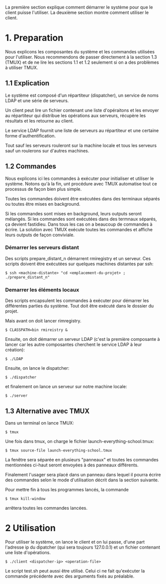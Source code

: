 La première section explique comment démarrer le système pour que le client
puisse l'utiliser.  La deuxième section montre comment utiliser le client.

<H1>1. Preparation</H1>

Nous explicons les composantes du système et les commandes utilisées pour
l'utiliser.  Nous recommendons de passer directement à la section 1.3 (TMUX) et
de ne lire les sections 1.1 et 1.2 seulement si on a des problèmes à utiliser
TMUX.

<H2>1.1 Explication</H2>
Le système est composé d'un répartiteur (dispatcher), un service de noms LDAP et
une série de serveurs.

Un client peut lire un fichier contenant une liste d'opéraitons et les envoyer
au répartiteur qui distribue les opérations aux serveurs, récupère les résultats
et les retourne au client.

Le service LDAP fournit une liste de serveurs au répartiteur et une certaine
forme d'authentification.

Tout sauf les serveurs rouleront sur la machine locale et tous les serveurs sauf
un roulerons sur d'autres machines.

<H2>1.2 Commandes</H2>

Nous explicons ici les commandes à exécuter pour initialiser et utiliser le
système.  Notons qu'à la fin, unt procédure avec TMUX automatise tout ce
processus de façon bien plus simple.

Toutes les commandes doivent être exécutées dans des terminaux séparés ou toutes
être mises en background.

Si les commandes sont mises en background, leurs outputs seront mélangés.  Si
les commandes sont exécutées dans des termnaux séparés, ça devient fastidieu.
Dans tous les cas on a beaucoup de commandes à écrire.  La solution avec TMUX
exécute toutes les commandes et affiche leurs outputs de façon conviviale.

<H3>Démarrer les serveurs distant</H3>

Des scripts prepare_distant_n démarrent rmiregistry et un serveur.  Ces scripts
doivent être exécutées sur quelques machines distantes par ssh:

	$ ssh <machine-distante> "cd <emplacement-du-projet> ; ./prepare_distant_n"

<H3>Demarrer les éléments locaux</H3>

Des scripts encapsulent les commandes à exécuter pour démarrer les différentes
parties du système.  Tout doit être exécuté dans le dossier du projet.

Mais avant on doit lancer rimregistry.

	$ CLASSPATH=bin rmireistry &

Ensuite, on doit démarrer un serveur LDAP (c'est la première composante à lancer
car les autre composantes cherchent le service LDAP à leur création):

	$ ./LDAP

Ensuite, on lance le dispatcher:

	$ ./dispatcher

et finalement on lance un serveur sur notre machine locale:

	$ ./server

<H2>1.3 Alternative avec TMUX</H2>

Dans un terminal on lance TMUX:

	$ tmux

Une fois dans tmux, on charge le fichier launch-everything-school.tmux:

	$ tmux source-file launch-everything-school.tmux

La fenêtre sera séparée en plusieurs "panneaux" et toutes les commandes
mentionnées ci-haut seront envoyées à des panneaux différents.

Finalement l'usager sera placé dans un panneau dans lequel il pourra écrire des
commandes selon le mode d'utilisation décrit dans la section suivante.

Pour mettre fin à tous les programmes lancés, la commande

	$ tmux kill-window

arrêtera toutes les commandes lancées.

<H1>2 Utilisation</H1>

Pour utiliser le système, on lance le client et on lui passe, d'une part
l'adresse ip du dipatcher (qui sera toujours 127.0.0.1) et un fichier contenant
une liste d'opérations.

	$ ./client <dispatcher-ip> <operation-file>

Le script test.sh peut aussi être utilisé.  Celui ci ne fait qu'exécuter la
commande précédente avec des arguments fixés au préalable.
